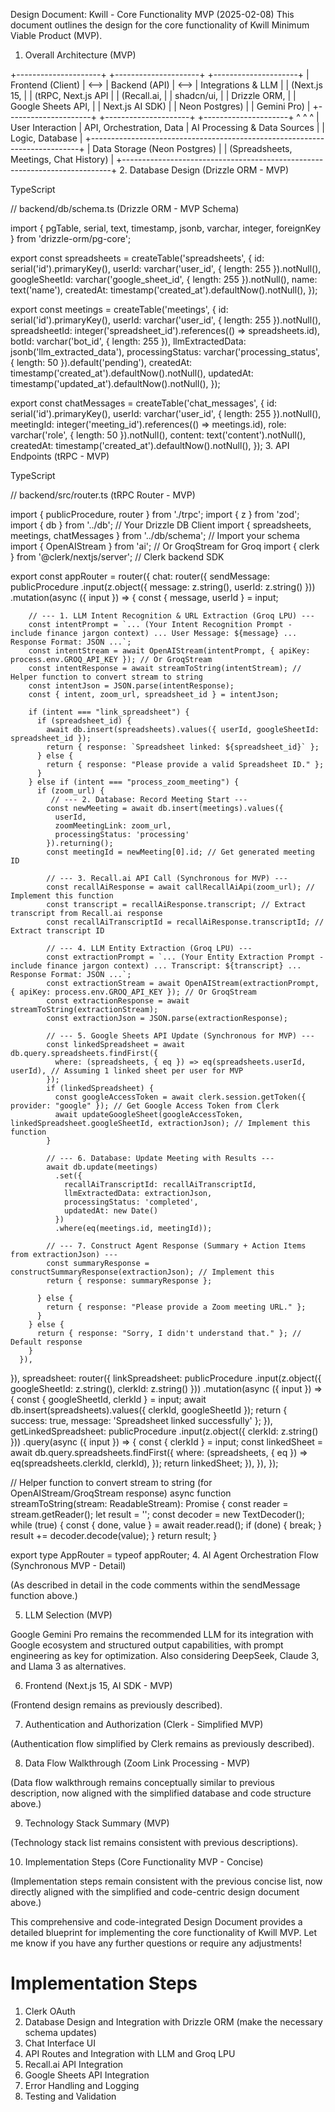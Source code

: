 Design Document: Kwill - Core Functionality MVP (2025-02-08)
This document outlines the design for the core functionality of Kwill Minimum Viable Product (MVP).

1. Overall Architecture (MVP)

+---------------------+      +---------------------+      +---------------------+
|   Frontend (Client)   | <--> |     Backend (API)     | <--> |  Integrations & LLM  |
|  (Next.js 15,       |      |  (tRPC, Next.js API  |      |  (Recall.ai,        |
|   shadcn/ui,         |      |   Drizzle ORM,       |      |   Google Sheets API, |
|   Next.js AI SDK)    |      |   Neon Postgres)        |      |   Gemini Pro)        |
+---------------------+      +---------------------+      +---------------------+
         ^                                ^                                ^
         | User Interaction               | API, Orchestration, Data      | AI Processing & Data Sources
         |                                | Logic, Database               |
+---------------------------------------------------------------------------+
|                             Data Storage (Neon Postgres)                       |
|                 (Spreadsheets, Meetings, Chat History)                     |
+---------------------------------------------------------------------------+
2. Database Design (Drizzle ORM - MVP)

TypeScript

// backend/db/schema.ts (Drizzle ORM - MVP Schema)

import { pgTable, serial, text, timestamp, jsonb, varchar, integer, foreignKey } from 'drizzle-orm/pg-core';

export const spreadsheets = createTable('spreadsheets', {
  id: serial('id').primaryKey(),
  userId: varchar('user_id', { length: 255 }).notNull(),
  googleSheetId: varchar('google_sheet_id', { length: 255 }).notNull(),
  name: text('name'),
  createdAt: timestamp('created_at').defaultNow().notNull(),
});

export const meetings = createTable('meetings', {
  id: serial('id').primaryKey(),
  userId: varchar('user_id', { length: 255 }).notNull(),
  spreadsheetId: integer('spreadsheet_id').references(() => spreadsheets.id),
  botId: varchar('bot_id', { length: 255 }),
  llmExtractedData: jsonb('llm_extracted_data'),
  processingStatus: varchar('processing_status', { length: 50 }).default('pending'),
  createdAt: timestamp('created_at').defaultNow().notNull(),
  updatedAt: timestamp('updated_at').defaultNow().notNull(),
});

export const chatMessages = createTable('chat_messages', {
  id: serial('id').primaryKey(),
  userId: varchar('user_id', { length: 255 }).notNull(),
  meetingId: integer('meeting_id').references(() => meetings.id),
  role: varchar('role', { length: 50 }).notNull(),
  content: text('content').notNull(),
  createdAt: timestamp('created_at').defaultNow().notNull(),
});
3. API Endpoints (tRPC - MVP)

TypeScript

// backend/src/router.ts (tRPC Router - MVP)

import { publicProcedure, router } from './trpc';
import { z } from 'zod';
import { db } from '../db'; // Your Drizzle DB Client
import { spreadsheets, meetings, chatMessages } from '../db/schema'; // Import your schema
import { OpenAIStream } from 'ai'; // Or GroqStream for Groq
import { clerk } from '@clerk/nextjs/server'; // Clerk backend SDK

export const appRouter = router({
  chat: router({
    sendMessage: publicProcedure
      .input(z.object({ message: z.string(), userId: z.string() }))
      .mutation(async ({ input }) => {
        const { message, userId } = input;

        // --- 1. LLM Intent Recognition & URL Extraction (Groq LPU) ---
        const intentPrompt = `... (Your Intent Recognition Prompt - include finance jargon context) ... User Message: ${message} ... Response Format: JSON ...`;
        const intentStream = await OpenAIStream(intentPrompt, { apiKey: process.env.GROQ_API_KEY }); // Or GroqStream
        const intentResponse = await streamToString(intentStream); // Helper function to convert stream to string
        const intentJson = JSON.parse(intentResponse);
        const { intent, zoom_url, spreadsheet_id } = intentJson;

        if (intent === "link_spreadsheet") {
          if (spreadsheet_id) {
            await db.insert(spreadsheets).values({ userId, googleSheetId: spreadsheet_id });
            return { response: `Spreadsheet linked: ${spreadsheet_id}` };
          } else {
            return { response: "Please provide a valid Spreadsheet ID." };
          }
        } else if (intent === "process_zoom_meeting") {
          if (zoom_url) {
             // --- 2. Database: Record Meeting Start ---
            const newMeeting = await db.insert(meetings).values({
              userId,
              zoomMeetingLink: zoom_url,
              processingStatus: 'processing'
            }).returning();
            const meetingId = newMeeting[0].id; // Get generated meeting ID

            // --- 3. Recall.ai API Call (Synchronous for MVP) ---
            const recallAiResponse = await callRecallAiApi(zoom_url); // Implement this function
            const transcript = recallAiResponse.transcript; // Extract transcript from Recall.ai response
            const recallAiTranscriptId = recallAiResponse.transcriptId; // Extract transcript ID

            // --- 4. LLM Entity Extraction (Groq LPU) ---
            const extractionPrompt = `... (Your Entity Extraction Prompt - include finance jargon context) ... Transcript: ${transcript} ... Response Format: JSON ...`;
            const extractionStream = await OpenAIStream(extractionPrompt, { apiKey: process.env.GROQ_API_KEY }); // Or GroqStream
            const extractionResponse = await streamToString(extractionStream);
            const extractionJson = JSON.parse(extractionResponse);

            // --- 5. Google Sheets API Update (Synchronous for MVP) ---
            const linkedSpreadsheet = await db.query.spreadsheets.findFirst({
              where: (spreadsheets, { eq }) => eq(spreadsheets.userId, userId), // Assuming 1 linked sheet per user for MVP
            });
            if (linkedSpreadsheet) {
              const googleAccessToken = await clerk.session.getToken({ provider: "google" }); // Get Google Access Token from Clerk
              await updateGoogleSheet(googleAccessToken, linkedSpreadsheet.googleSheetId, extractionJson); // Implement this function
            }

            // --- 6. Database: Update Meeting with Results ---
            await db.update(meetings)
              .set({
                recallAiTranscriptId: recallAiTranscriptId,
                llmExtractedData: extractionJson,
                processingStatus: 'completed',
                updatedAt: new Date()
              })
              .where(eq(meetings.id, meetingId));

            // --- 7. Construct Agent Response (Summary + Action Items from extractionJson) ---
            const summaryResponse = constructSummaryResponse(extractionJson); // Implement this
            return { response: summaryResponse };

          } else {
            return { response: "Please provide a Zoom meeting URL." };
          }
        } else {
          return { response: "Sorry, I didn't understand that." }; // Default response
        }
      }),
  }),
  spreadsheet: router({
    linkSpreadsheet: publicProcedure
      .input(z.object({ googleSheetId: z.string(), clerkId: z.string() }))
      .mutation(async ({ input }) => {
        const { googleSheetId, clerkId } = input;
        await db.insert(spreadsheets).values({ clerkId, googleSheetId });
        return { success: true, message: 'Spreadsheet linked successfully' };
      }),
    getLinkedSpreadsheet: publicProcedure
      .input(z.object({ clerkId: z.string() }))
      .query(async ({ input }) => {
        const { clerkId } = input;
        const linkedSheet = await db.query.spreadsheets.findFirst({
          where: (spreadsheets, { eq }) => eq(spreadsheets.clerkId, clerkId),
        });
        return linkedSheet;
      }),
  }),
});

// Helper function to convert stream to string (for OpenAIStream/GroqStream response)
async function streamToString(stream: ReadableStream<Uint8Array>): Promise<string> {
  const reader = stream.getReader();
  let result = '';
  const decoder = new TextDecoder();
  while (true) {
    const { done, value } = await reader.read();
    if (done) {
      break;
    }
    result += decoder.decode(value);
  }
  return result;
}


export type AppRouter = typeof appRouter;
4. AI Agent Orchestration Flow (Synchronous MVP - Detail)

(As described in detail in the code comments within the sendMessage function above.)

5. LLM Selection (MVP)

Google Gemini Pro remains the recommended LLM for its integration with Google ecosystem and structured output capabilities, with prompt engineering as key for optimization.
Also considering DeepSeek, Claude 3, and Llama 3 as alternatives.

6. Frontend (Next.js 15, AI SDK - MVP)

(Frontend design remains as previously described).

7. Authentication and Authorization (Clerk - Simplified MVP)

(Authentication flow simplified by Clerk remains as previously described).

8. Data Flow Walkthrough (Zoom Link Processing - MVP)

(Data flow walkthrough remains conceptually similar to previous description, now aligned with the simplified database and code structure above.)

9. Technology Stack Summary (MVP)

(Technology stack list remains consistent with previous descriptions).

10. Implementation Steps (Core Functionality MVP - Concise)

(Implementation steps remain consistent with the previous concise list, now directly aligned with the simplified and code-centric design document above.)   

This comprehensive and code-integrated Design Document provides a detailed blueprint for implementing the core functionality of Kwill MVP. Let me know if you have any further questions or require any adjustments!   

# Implementation Steps
1. Clerk OAuth
2. Database Design and Integration with Drizzle ORM (make the necessary schema updates)
3. Chat Interface UI 
4. API Routes and Integration with LLM and Groq LPU
5. Recall.ai API Integration
6. Google Sheets API Integration
7. Error Handling and Logging
8. Testing and Validation


